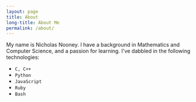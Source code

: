 ```yaml
---
layout: page
title: About
long-title: About Me
permalink: /about/
---
```


My name is Nicholas Nooney. I have a background in Mathematics and Computer
Science, and a passion for learning. I've dabbled in the following technologies:

- `C, C++`
- `Python`
- `JavaScript`
- `Ruby`
- `Bash`
